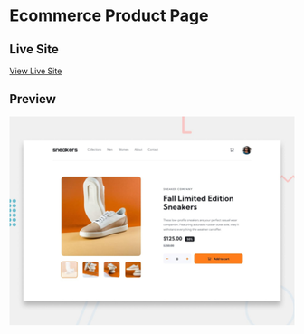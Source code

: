 # Ecommerce Product Page

## Live Site
[View Live Site](https://dulcet-cocada-51cf6a.netlify.app/)

## Preview
![Desktop Preview](./design/desktop-preview.jpg)
